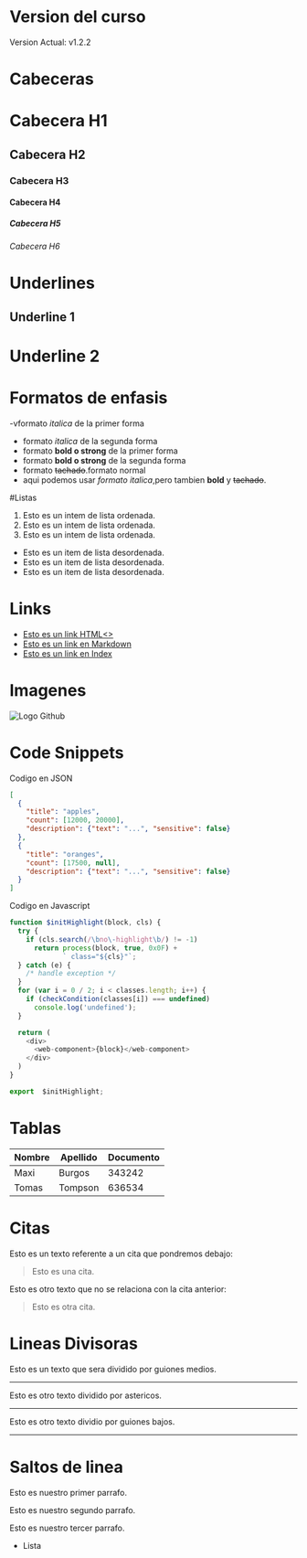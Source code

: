 # Version del curso
Version Actual: v1.2.2

# Cabeceras 
# Cabecera H1 
## Cabecera H2
### Cabecera H3
#### Cabecera H4
##### Cabecera H5
###### Cabecera H6

# Underlines
Underline 1
-------------

Underline 2
==============

# Formatos de enfasis
-vformato *italica* de la primer forma
- formato _italica_ de la segunda forma
- formato **bold o strong** de la primer forma
- formato __bold o strong__ de la segunda forma
- formato ~~tachado~~.formato normal
- aqui podemos usar *formato italica*,pero tambien **bold** y ~~tachado~~.

#Listas
1. Esto es un intem de lista ordenada.
2. Esto es un intem de lista ordenada.
3. Esto es un intem de lista ordenada.
-  Esto es un item de lista desordenada.
-  Esto es un item de lista desordenada.
-  Esto es un item de lista desordenada.

# Links
- <a href="http//www.google.com">Esto es un link HTML<>
- [Esto es un link en Markdown](http://www.google.com)
- [Esto es un link en Index](index.html)

# Imagenes
![Logo Github](https://upload.wikimedia.org/wikipedia/commons/thumb/c/cd/Visual_Studio_2017_Logo.svg/164px-Visual_Studio_2017_Logo.svg.png)

# Code Snippets
Codigo en JSON
```JSON
[
  {
    "title": "apples",
    "count": [12000, 20000],
    "description": {"text": "...", "sensitive": false}
  },
  {
    "title": "oranges",
    "count": [17500, null],
    "description": {"text": "...", "sensitive": false}
  }
]
```
Codigo en Javascript

```Javascript
function $initHighlight(block, cls) {
  try {
    if (cls.search(/\bno\-highlight\b/) != -1)
      return process(block, true, 0x0F) +
             ` class="${cls}"`;
  } catch (e) {
    /* handle exception */
  }
  for (var i = 0 / 2; i < classes.length; i++) {
    if (checkCondition(classes[i]) === undefined)
      console.log('undefined');
  }

  return (
    <div>
      <web-component>{block}</web-component>
    </div>
  )
}

export  $initHighlight;
```

# Tablas
| Nombre | Apellido | Documento |
|--------| -------- | --------- |
| Maxi   | Burgos   | 343242
| Tomas  | Tompson  | 636534

# Citas
Esto es un texto referente a un cita que pondremos debajo:
> Esto es una cita.

Esto es otro texto que no se relaciona con la cita anterior:
>Esto es otra cita.


# Lineas Divisoras
Esto es un texto que sera dividido por guiones medios.

---
Esto es otro texto dividido por astericos.

***

Esto es otro texto dividio por guiones bajos.
___

# Saltos de linea
Esto es nuestro primer parrafo.

Esto es nuestro segundo parrafo.

Esto es nuestro tercer parrafo.
- Lista